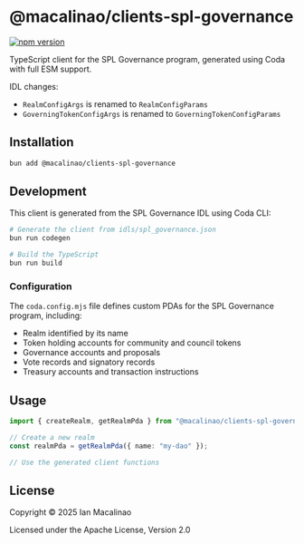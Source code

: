# @macalinao/clients-spl-governance

[![npm version](https://img.shields.io/npm/v/@macalinao/clients-spl-governance.svg)](https://www.npmjs.com/package/@macalinao/clients-spl-governance)

TypeScript client for the SPL Governance program, generated using Coda with full ESM support.

IDL changes:

- `RealmConfigArgs` is renamed to `RealmConfigParams`
- `GoverningTokenConfigArgs` is renamed to `GoverningTokenConfigParams`

## Installation

```bash
bun add @macalinao/clients-spl-governance
```

## Development

This client is generated from the SPL Governance IDL using Coda CLI:

```bash
# Generate the client from idls/spl_governance.json
bun run codegen

# Build the TypeScript
bun run build
```

### Configuration

The `coda.config.mjs` file defines custom PDAs for the SPL Governance program, including:

- Realm identified by its name
- Token holding accounts for community and council tokens
- Governance accounts and proposals
- Vote records and signatory records
- Treasury accounts and transaction instructions

## Usage

```typescript
import { createRealm, getRealmPda } from "@macalinao/clients-spl-governance";

// Create a new realm
const realmPda = getRealmPda({ name: "my-dao" });

// Use the generated client functions
```

## License

Copyright © 2025 Ian Macalinao

Licensed under the Apache License, Version 2.0
